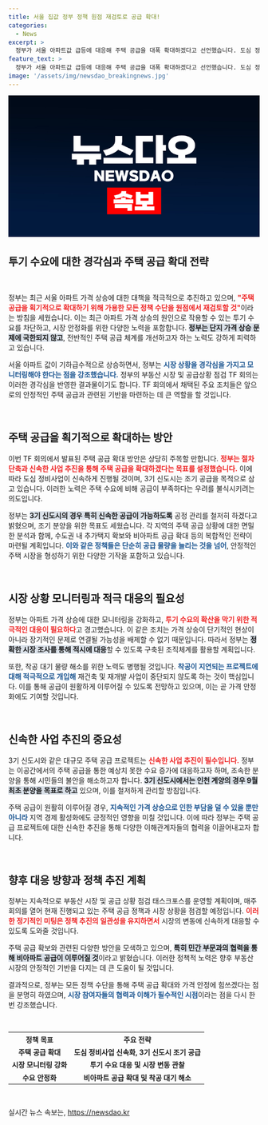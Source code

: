 ```yaml
---
title: 서울 집값 정부 정책 원점 재검토로 공급 확대!
categories:
  - News
excerpt: >
  정부가 서울 아파트값 급등에 대응해 주택 공급을 대폭 확대하겠다고 선언했습니다. 도심 정비사업 신속화, 3기 신도시 조기 공급 등 다양한 정책이 추진될 예정입니다. 이 조치가 과연 시장 안정에 기여할 수 있을까요?
feature_text: >
  정부가 서울 아파트값 급등에 대응해 주택 공급을 대폭 확대하겠다고 선언했습니다. 도심 정비사업 신속화, 3기 신도시 조기 공급 등 다양한 정책이 추진될 예정입니다. 이 조치가 과연 시장 안정에 기여할 수 있을까요?
image: '/assets/img/newsdao_breakingnews.jpg'
---
```


<p><img src="/assets/img/newsdao_breakingnews.jpg" alt="ontimetimes 속보" /></p>

<h2 data-ke-size="size26">투기 수요에 대한 경각심과 주택 공급 확대 전략</h2>

<p data-ke-size="size16">&nbsp;</p>

<p>정부는 최근 서울 아파트 가격 상승에 대한 대책을 적극적으로 추진하고 있으며, <b><span style="color: #ee2323;">"주택 공급을 획기적으로 확대하기 위해 가용한 모든 정책 수단을 원점에서 재검토할 것"</span></b>이라는 방침을 세웠습니다. 이는 최근 아파트 가격 상승의 원인으로 작용할 수 있는 투기 수요를 차단하고, 시장 안정화를 위한 다양한 노력을 포함합니다. <b><span style="background-color: #21538527;">정부는 단지 가격 상승 문제에 국한되지 않고</span></b>, 전반적인 주택 공급 체계를 개선하고자 하는 노력도 강하게 피력하고 있습니다. </p>

<p>서울 아파트 값이 기하급수적으로 상승하면서, 정부는 <b><span style="color: #1a5490;">시장 상황을 경각심을 가지고 모니터링해야 한다는 점을 강조했습니다.</span></b> 정부의 부동산 시장 및 공급상황 점검 TF 회의는 이러한 경각심을 반영한 결과물이기도 합니다. TF 회의에서 채택된 주요 조치들은 앞으로의 안정적인 주택 공급과 관련된 기반을 마련하는 데 큰 역할을 할 것입니다.</p>

<p data-ke-size="size16">&nbsp;</p>

<h2 data-ke-size="size26">주택 공급을 획기적으로 확대하는 방안</h2>

<p>이번 TF 회의에서 발표된 주택 공급 확대 방안은 상당히 주목할 만합니다. <b><span style="color: #ee2323;">정부는 절차 단축과 신속한 사업 추진을 통해 주택 공급을 확대하겠다는 목표를 설정했습니다.</span></b> 이에 따라 도심 정비사업이 신속하게 진행될 것이며, 3기 신도시는 조기 공급을 목적으로 삼고 있습니다. 이러한 노력은 주택 수요에 비해 공급이 부족하다는 우려를 불식시키려는 의도입니다.</p>

<p>정부는 <b><span style="background-color: #21538527;">3기 신도시의 경우 특히 신속한 공급이 가능하도록</span></b> 공정 관리를 철저히 하겠다고 밝혔으며, 조기 분양을 위한 목표도 세웠습니다. 각 지역의 주택 공급 상황에 대한 면밀한 분석과 함께, 수도권 내 추가택지 확보와 비아파트 공급 확대 등의 복합적인 전략이 마련될 계획입니다. <b><span style="color: #1a5490;">이와 같은 정책들은 단순히 공급 물량을 늘리는 것을 넘어</span></b>, 안정적인 주택 시장을 형성하기 위한 다양한 기작을 포함하고 있습니다.</p>

<p data-ke-size="size16">&nbsp;</p>

<h2 data-ke-size="size26">시장 상황 모니터링과 적극 대응의 필요성</h2>

<p>정부는 아파트 가격 상승에 대한 모니터링을 강화하고, <b><span style="color: #ee2323;">투기 수요의 확산을 막기 위한 적극적인 대응이 필요하다</span></b>고 경고했습니다. 이 같은 조치는 가격 상승이 단기적인 현상이 아니라 장기적인 문제로 연결될 가능성을 배제할 수 없기 때문입니다. 따라서 정부는 <b><span style="background-color: #21538527;">정확한 시장 조사를 통해 적시에 대응</span></b>할 수 있도록 구축된 조직체계를 활용할 계획입니다.</p>

<p>또한, 착공 대기 물량 해소를 위한 노력도 병행될 것입니다. <b><span style="color: #1a5490;">착공이 지연되는 프로젝트에 대해 적극적으로 개입해</span></b> 재건축 및 재개발 사업이 중단되지 않도록 하는 것이 핵심입니다. 이를 통해 공급이 원활하게 이루어질 수 있도록 전망하고 있으며, 이는 곧 가격 안정화에도 기여할 것입니다.</p>

<p data-ke-size="size16">&nbsp;</p>

<h2 data-ke-size="size26">신속한 사업 추진의 중요성</h2>

<p>3기 신도시와 같은 대규모 주택 공급 프로젝트는 <b><span style="color: #ee2323;">신속한 사업 추진이 필수입니다.</span></b> 정부는 이공간에서의 주택 공급을 통한 예상치 못한 수요 증가에 대응하고자 하며, 조속한 분양을 통해 시민들의 불안을 해소하고자 합니다. <b><span style="background-color: #21538527;">3기 신도시에서는 인천 계양의 경우 9월 최초 분양을 목표로 하고</span></b> 있으며, 이를 철저하게 관리할 방침입니다.</p>

<p>주택 공급이 원활히 이루어질 경우, <b><span style="color: #1a5490;">지속적인 가격 상승으로 인한 부담을 덜 수 있을 뿐만 아니라</span></b> 지역 경제 활성화에도 긍정적인 영향을 미칠 것입니다. 이에 따라 정부는 주택 공급 프로젝트에 대한 신속한 추진을 통해 다양한 이해관계자들의 협력을 이끌어내고자 합니다. </p>

<p data-ke-size="size16">&nbsp;</p>

<h2 data-ke-size="size26">향후 대응 방향과 정책 추진 계획</h2>

<p>정부는 지속적으로 부동산 시장 및 공급 상황 점검 태스크포스를 운영할 계획이며, 매주 회의를 열어 현재 진행되고 있는 주택 공급 정책과 시장 상황을 점검할 예정입니다. <b><span style="color: #ee2323;">이러한 정기적인 미팅은 정책 추진의 일관성을 유지하면서</span></b> 시장의 변동에 신속하게 대응할 수 있도록 도와줄 것입니다. </p>

<p>주택 공급 확보와 관련된 다양한 방안을 모색하고 있으며, <b><span style="background-color: #21538527;">특히 민간 부문과의 협력을 통해 비아파트 공급이 이루어질 것</span></b>이라고 밝혔습니다. 이러한 정책적 노력은 향후 부동산 시장의 안정적인 기반을 다지는 데 큰 도움이 될 것입니다. </p>

<p>결과적으로, 정부는 모든 정책 수단을 통해 주택 공급 확대와 가격 안정에 힘쓰겠다는 점을 분명히 하였으며, <b><span style="color: #1a5490;">시장 참여자들의 협력과 이해가 필수적인 시점</span></b>이라는 점을 다시 한번 강조했습니다. </p>

<p data-ke-size="size16">&nbsp;</p>

<table>
    <tr>
        <th>정책 목표</th>
        <th>주요 전략</th>
    </tr>
    <tr>
        <td style="text-align: center; height: 17px;"><b>주택 공급 확대</b></td>
        <td style="text-align: center; height: 17px;"><b>도심 정비사업 신속화, 3기 신도시 조기 공급</b></td>
    </tr>
    <tr>
        <td style="text-align: center; height: 17px;"><b>시장 모니터링 강화</b></td>
        <td style="text-align: center; height: 17px;"><b>투기 수요 대응 및 시장 변동 관찰</b></td>
    </tr>
    <tr>
        <td style="text-align: center; height: 17px;"><b>수요 안정화</b></td>
        <td style="text-align: center; height: 17px;"><b>비아파트 공급 확대 및 착공 대기 해소</b></td>
    </tr>
</table>

<p data-ke-size="size16">&nbsp;</p>
실시간 뉴스 속보는, <a href="https://newsdao.kr" rel="dofollow">https://newsdao.kr</a>


